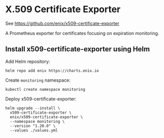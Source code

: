 # X.509 Certificate Exporter

See https://github.com/enix/x509-certificate-exporter

A Prometheus exporter for certificates focusing on expiration monitoring.

## Install x509-certificate-exporter using Helm

Add Helm repository:
```
helm repo add enix https://charts.enix.io
```

Create `monitoring` namespace:
```
kubectl create namespace monitoring
```

Deploy x509-certificate-exporter:

```
helm upgrade --install \
  x509-certificate-exporter \
  enix/x509-certificate-exporter \
  --namespace monitoring \
  --version "1.20.0" \
  --values ./values.yml
```
